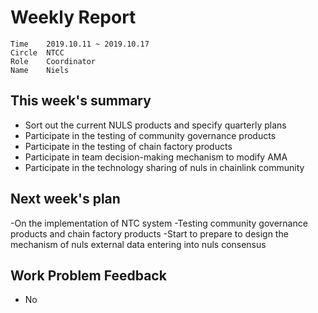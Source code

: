 # Weekly Report 
```
Time	2019.10.11 ~ 2019.10.17
Circle	NTCC
Role	Coordinator
Name	Niels
```
## This week's summary 
- Sort out the current NULS products and specify quarterly plans
- Participate in the testing of community governance products
- Participate in the testing of chain factory products
- Participate in team decision-making mechanism to modify AMA
- Participate in the technology sharing of nuls in chainlink community
## Next week's plan
-On the implementation of NTC system
-Testing community governance products and chain factory products
-Start to prepare to design the mechanism of nuls external data entering into nuls consensus
## Work Problem Feedback
- No

